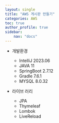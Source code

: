 ```yaml
---
layout: single
title: "AWS 게시판 만들기"
categories: AWS
toc: true
author_profile: true
sidebar:
    nav: "docs"
---
```


- 개발환경
    - IntelliJ 2023.06
    - JAVA 11
    - SpringBoot 2.7.12
    - Gradle 7.6.1
    - MYSQL 8.0.32
  
- 라이브 러리
    - JPA
    - Thymeleaf
    - Lombok
    - LiveReload

    